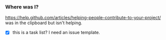 ### Where was I?
https://help.github.com/articles/helping-people-contribute-to-your-project/
 was in the clipboard but isn't helping.
 
 - [x] this is a task list?  I need an issue template.
